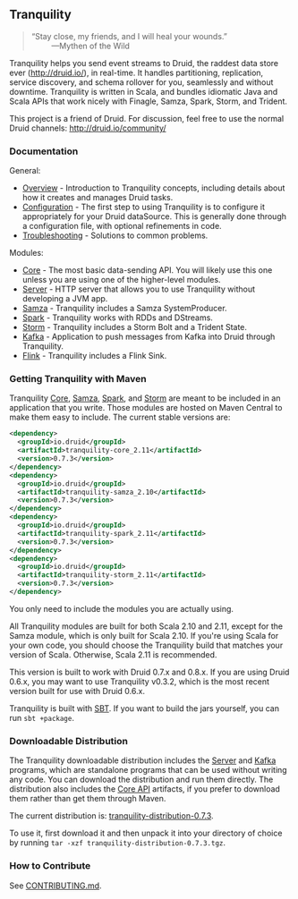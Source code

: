 ## Tranquility

> &#8220;Stay close, my friends, and I will heal your wounds.&#8221;<br />
> &nbsp;&nbsp;&nbsp;&nbsp;&nbsp;&nbsp;&nbsp;&nbsp;&nbsp;&mdash;Mythen of the Wild

Tranquility helps you send event streams to Druid, the raddest data store ever (http://druid.io/), in real-time. It
handles partitioning, replication, service discovery, and schema rollover for you, seamlessly and without downtime.
Tranquility is written in Scala, and bundles idiomatic Java and Scala APIs that work nicely with Finagle, Samza, Spark,
Storm, and Trident.

This project is a friend of Druid. For discussion, feel free to use the normal Druid channels: http://druid.io/community/

### Documentation

General:

- [Overview](docs/overview.md) - Introduction to Tranquility concepts, including details about how it creates and
  manages Druid tasks.
- [Configuration](docs/configuration.md) - The first step to using Tranquility is to configure it appropriately for your
  Druid dataSource. This is generally done through a configuration file, with optional refinements in code.
- [Troubleshooting](docs/trouble.md) - Solutions to common problems.

Modules:

- [Core](docs/core.md) - The most basic data-sending API. You will likely use this one unless you are using
  one of the higher-level modules.
- [Server](docs/server.md) - HTTP server that allows you to use Tranquility without developing a JVM app.
- [Samza](docs/samza.md) - Tranquility includes a Samza SystemProducer.
- [Spark](docs/spark.md) - Tranquility works with RDDs and DStreams.
- [Storm](docs/storm.md) - Tranquility includes a Storm Bolt and a Trident State.
- [Kafka](docs/kafka.md) - Application to push messages from Kafka into Druid through Tranquility.
- [Flink](docs/flink.md) - Tranquility includes a Flink Sink.

### Getting Tranquility with Maven

Tranquility [Core](docs/core.md), [Samza](docs/samza.md), [Spark](docs/spark.md), and [Storm](docs/storm.md) are
meant to be included in an application that you write. Those modules are hosted on Maven Central to make them
easy to include. The current stable versions are:

```xml
<dependency>
  <groupId>io.druid</groupId>
  <artifactId>tranquility-core_2.11</artifactId>
  <version>0.7.3</version>
</dependency>
<dependency>
  <groupId>io.druid</groupId>
  <artifactId>tranquility-samza_2.10</artifactId>
  <version>0.7.3</version>
</dependency>
<dependency>
  <groupId>io.druid</groupId>
  <artifactId>tranquility-spark_2.11</artifactId>
  <version>0.7.3</version>
</dependency>
<dependency>
  <groupId>io.druid</groupId>
  <artifactId>tranquility-storm_2.11</artifactId>
  <version>0.7.3</version>
</dependency>
```

You only need to include the modules you are actually using.

All Tranquility modules are built for both Scala 2.10 and 2.11, except for the Samza module, which is only built for
Scala 2.10. If you're using Scala for your own code, you should choose the Tranquility build that matches your version
of Scala. Otherwise, Scala 2.11 is recommended.

This version is built to work with Druid 0.7.x and 0.8.x. If you are using Druid 0.6.x, you may want to use Tranquility
v0.3.2, which is the most recent version built for use with Druid 0.6.x.

Tranquility is built with [SBT](http://www.scala-sbt.org/). If you want to build the jars yourself, you can
run `sbt +package`.

### Downloadable Distribution

The Tranquility downloadable distribution includes the [Server](docs/server.md) and [Kafka](docs/kafka.md) programs,
which are standalone programs that can be used without writing any code. You can download the distribution and
run them directly. The distribution also includes the [Core API](docs/core.md) artifacts, if you prefer to download
them rather than get them through Maven.

The current distribution is:
[tranquility-distribution-0.7.3](http://static.druid.io/tranquility/releases/tranquility-distribution-0.7.3.tgz).

To use it, first download it and then unpack it into your directory of choice by running
`tar -xzf tranquility-distribution-0.7.3.tgz`.

### How to Contribute

See [CONTRIBUTING.md](CONTRIBUTING.md).
